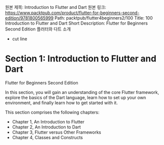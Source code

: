 원본 제목: Introduction to Flutter and Dart
원본 링크: https://www.packtpub.com/product/flutter-for-beginners-second-edition/9781800565999
Path:
packtpub/flutter4beginners2/100
Title:
100 Introduction to Flutter and Dart
Short Description:
Flutter for Beginners Second Edition 플러터와 다트 소개

- cut line


# Section 1: Introduction to Flutter and Dart
Flutter for Beginners Second Edition

In this section, you will gain an understanding of the core Flutter framework, explore the basics of the Dart language, learn how to set up your own environment, and finally learn how to get started with it.

This section comprises the following chapters:

- Chapter 1, An Introduction to Flutter
- Chapter 2, An Introduction to Dart
- Chapter 3, Flutter versus Other Frameworks
- Chapter 4, Classes and Constructs
